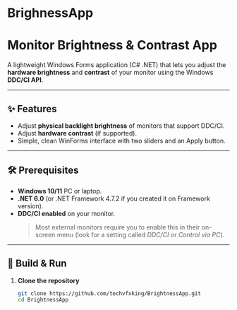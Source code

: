 ﻿# BrighnessApp

# Monitor Brightness & Contrast App

A lightweight Windows Forms application (C# .NET) that lets you adjust the **hardware brightness** and **contrast** of your monitor using the Windows **DDC/CI API**.

---

## ✨ Features
- Adjust **physical backlight brightness** of monitors that support DDC/CI.
- Adjust **hardware contrast** (if supported).
- Simple, clean WinForms interface with two sliders and an Apply button.

---

## 🛠 Prerequisites
- **Windows 10/11** PC or laptop.
- **.NET 6.0** (or .NET Framework 4.7.2 if you created it on Framework version).
- **DDC/CI enabled** on your monitor.  
  > Most external monitors require you to enable this in their on-screen menu (look for a setting called *DDC/CI* or *Control via PC*).

---

## 🚀 Build & Run
1. **Clone the repository**
   ```bash
   git clone https://github.com/techvfxking/BrightnessApp.git
   cd BrightnessApp
